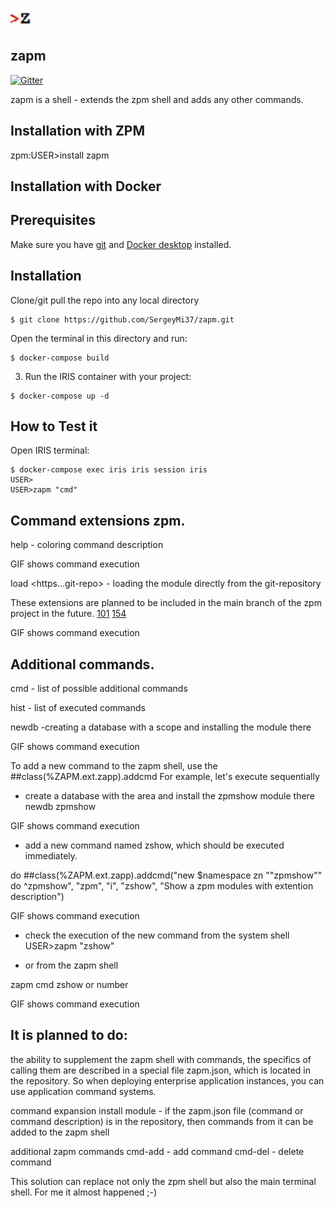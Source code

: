 ![](https://github.com/SergeyMi37/zapm/blob/master/doc/zapm-red.png)

## zapm
[![Gitter](https://img.shields.io/badge/Available%20on-Intersystems%20Open%20Exchange-00b2a9.svg)](https://openexchange.intersystems.com/package/zapm-1)

zapm is a shell - extends the zpm shell and adds any other commands.

## Installation with ZPM

zpm:USER>install zapm

## Installation with Docker

## Prerequisites
Make sure you have [git](https://git-scm.com/book/en/v2/Getting-Started-Installing-Git) and [Docker desktop](https://www.docker.com/products/docker-desktop) installed.

## Installation 
Clone/git pull the repo into any local directory

```
$ git clone https://github.com/SergeyMi37/zapm.git
```

Open the terminal in this directory and run:

```
$ docker-compose build
```

3. Run the IRIS container with your project:

```
$ docker-compose up -d
```

## How to Test it
Open IRIS terminal:

```
$ docker-compose exec iris iris session iris
USER>
USER>zapm "cmd"

```
## Command extensions zpm.
help - coloring command description

GIF shows command execution

load <https...git-repo> - loading the module directly from the git-repository

These extensions are planned to be included in the main branch of the zpm project in the future.
[101](https://github.com/intersystems-community/zpm/issues/101)
[154](https://github.com/intersystems-community/zpm/issues/154)

GIF shows command execution

## Additional commands.
cmd - list of possible additional commands

hist - list of executed commands

newdb <module> -creating a database with a scope and installing the module there

GIF shows command execution

To add a new command to the zapm shell, use the ##class(%ZAPM.ext.zapp).addcmd
For example, let's execute sequentially

- create a database with the area and install the zpmshow module there
newdb zpmshow

GIF shows command execution

- add a new command named zshow, which should be executed immediately.

do ##class(%ZAPM.ext.zapp).addcmd("new $namespace zn ""zpmshow"" do ^zpmshow", "zpm", "i", "zshow", "Show a zpm modules with extention description")

GIF shows command execution

- check the execution of the new command from the system shell
USER>zapm "zshow"

- or from the zapm shell

zapm
cmd
zshow or number

GIF shows command execution

## It is planned to do:
the ability to supplement the zapm shell with commands, the specifics of calling them are described in a special file zapm.json, which is located in the repository.
So when deploying enterprise application instances, you can use application command systems.

command expansion
install module - if the zapm.json file (command or command description) is in the repository, then commands from it can be added to the zapm shell

additional zapm commands
cmd-add - add command
cmd-del - delete command

This solution can replace not only the zpm shell but also the main terminal shell. 
For me it almost happened ;-)